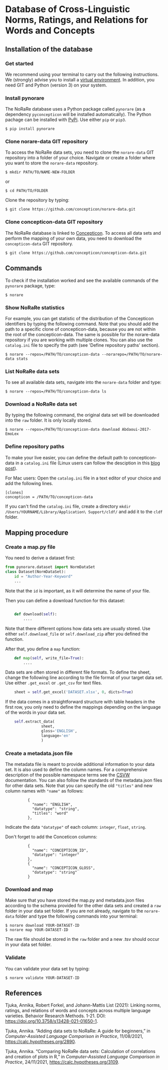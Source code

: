 # Database of Cross-Linguistic Norms, Ratings, and Relations for Words and Concepts

## Installation of the database

### Get started

We recommend using your terminal to carry out the following instructions. We (strongly) advise you to install a [virtual environment](https://docs.python.org/3/tutorial/venv.html). In addition, you need GIT and Python (version 3) on your system.

### Install pynorare

The NoRaRe database uses a Python package called `pynorare` (as a dependency `pyconcepticon` will be installed automatically). The Python pachage can be installed with [PyPi](https://pypi.org/project/pynorare/). Use either `pip` or `pip3`.

```
$ pip install pynorare
```

### Clone norare-data GIT repository

To access the NoRaRe data sets, you need to clone the `norare-data` GIT repository into a folder of your choice. Navigate or create a folder where you want to store the `norare-data` repository.

```
$ mkdir PATH/TO/NAME-NEW-FOLDER
```
or
```
$ cd PATH/TO/FOLDER
```
Clone the repository by typing:

```
$ git clone https://github.com/concepticon/norare-data.git
```

### Clone concepticon-data GIT repository

The NoRaRe database is linked to [Concepticon](https://concepticon.clld.org/). To access all data sets and perform the mapping of your own data, you need to download the `concepticon-data` GIT repository.

```
$ git clone https://github.com/concepticon/concepticon-data.git
```

## Commands

To check if the installation worked and see the available commands of the `pynorare` package, type:

```
$ norare
```

### Show NoRaRe statistics

For example, you can get statistic of the distribution of the Concepticon identifiers by typing the following command. Note that you should add the path to a specific clone of concepticon-data, because you are not within the root of the concepticon-data. The same is possible for the norare-data repository if you are working with multiple clones. You can also use the `catalog.ini` file to specify the path (see 'Define repository paths' section).

```
$ norare --repos=/PATH/TO/concepticon-data --norarepo=/PATH/TO/norare-data stats
```

### List NoRaRe data sets

To see all available data sets, navigate into the `norare-data` folder and type:

```
$ norare --repos=/PATH/TO/concepticon-data ls
```

### Download a NoRaRe data set

By typing the following command, the original data set will be downloaded into the `raw` folder. It is only locally stored.

```
$ norare --repos=/PATH/TO/concepticon-data download Abdaoui-2017-EmoLex
```

### Define repository paths

To make your live easier, you can define the default path to concepticon-data in a `catalog.ini` file (Linux users can follow the desciption in this [blog post](https://calc.hypotheses.org/2225)).

For Mac users: Open the `catalog.ini` file in a text editor of your choice and add the following lines.  

```
[clones]
concepticon = /PATH/TO/concepticon-data 
```

If you can't find the `catalog.ini` file, create a directory `mkdir /Users/YOURNAME/Library/Application\ Support/cldf/` and add it to the `cldf` folder.


## Mapping procedure

### Create a map.py file

You need to derive a dataset first:

```python
from pynorare.dataset import NormDataSet
class Dataset(NormDataSet):
    id = "Author-Year-Keyword"
    ...
```

Note that the `id` is important, as it will determine the name of your file.

Then you can define a download function for this dataset:

```python

    def download(self):
        ....
```

Note that there different options how data sets are usually stored. Use either `self.download_file` or `self.download_zip` after you defined the function.

After that, you define a `map` function:

```python
    def map(self, write_file=True):
        ....
```

Data sets are often stored in different file formats. To define the sheet, change the following line according to the file format of your target data set. Use either `.get_excel` or `.get_csv` for text files. 

```python
    sheet = self.get_excel('DATASET.xlsx', 0, dicts=True)
```

If the data comes in a straightforward structure with table headers in the first row, you only need to define the mappings depending on the language of the words in your data set.

```python
    self.extract_data(
                sheet,
                gloss='ENGLISH',
                language='en'
                )
```

### Create a metadata.json file

The metadata file is meant to provide additional information to your data set. It is also used to define the column names. For a comprehensive description of the possible namespace terms see the [CSVW](https://www.w3.org/ns/csvw) documentation. You can also follow the standards of the metadata.json files for other data sets. Note that you can specify the old `"titles"` and new column names with `"name"` as follows:

```
          {
            "name": "ENGLISH",
            "datatype": "string",
            "titles": "word"
          }, 
```

Indicate the data `"datatype"` of each column:  `integer`, `float`, `string`.

Don't forget to add the Conceticon columns:

```
          {
            "name": "CONCEPTICON_ID",
            "datatype": "integer"
          }, 
          {
            "name": "CONCEPTICON_GLOSS",
            "datatype": "string"
          } 
```

### Download and map

Make sure that you have stored the map.py and metadata.json files according to the schema provided for the other data sets and created a `raw` folder in your data set folder. If you are not already, navigate to the `norare-data` folder and type the following commands into your terminal:

```
$ norare download YOUR-DATASET-ID
$ norare map YOUR-DATASET-ID
```

The raw file should be stored in the `raw` folder and a new .tsv should occur in your data set folder.

### Validate

You can validate your data set by typing:

```
$ norare validate YOUR-DATASET-ID
```

## References

Tjuka, Annika, Robert Forkel, and Johann-Mattis List (2021): Linking norms, ratings, and relations of words and concepts across multiple language varieties. Behavior Research Methods. 1-21. DOI: https://doi.org/10.3758/s13428-021-01650-1.

Tjuka, Annika. “Adding data sets to NoRaRe: A guide for beginners,” in _Computer-Assisted Language Comparison in Practice_, 11/08/2021, https://calc.hypotheses.org/2890.

Tjuka, Annika. “Comparing NoRaRe data sets: Calculation of correlations and creation of plots in R,” in _Computer-Assisted Language Comparison in Practice_, 24/11/2021, https://calc.hypotheses.org/3109.

